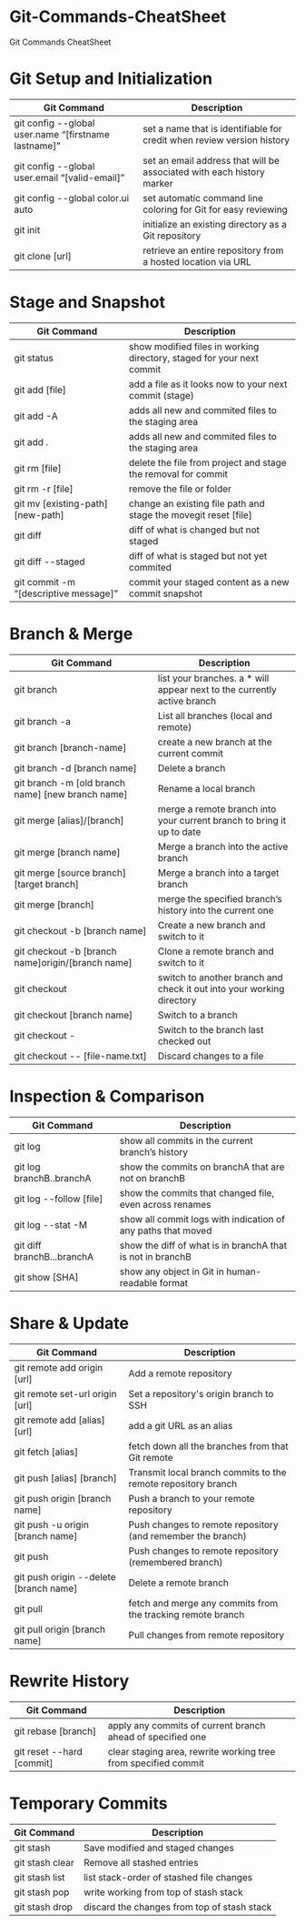 # Git-Commands-CheatSheet
Git Commands CheatSheet


# Git Setup and Initialization
Git Command | Description
----------- | -----------
git config --global user.name “[firstname lastname]” | set a name that is identifiable for credit when review version history
git config --global user.email “[valid-email]” | set an email address that will be associated with each history marker
git config --global color.ui auto | set automatic command line coloring for Git for easy reviewing
git init | initialize an existing directory as a Git repository
git clone [url] | retrieve an entire repository from a hosted location via URL


# Stage and Snapshot
Git Command | Description
----------- | -----------
git status | show modified files in working directory, staged for your next commit
git add [file] | add a file as it looks now to your next commit (stage)
git add -A | adds all new and commited files to the staging area
git add . | adds all new and commited files to the staging area 
git rm [file] | delete the file from project and stage the removal for commit
git rm -r [file] | remove the file or folder
git mv [existing-path] [new-path] | change an existing file path and stage the movegit reset [file] | unstage a file while retaining the changes in working directory
git diff | diff of what is changed but not staged
git diff --staged | diff of what is staged but not yet commited
git commit -m “[descriptive message]” | commit your staged content as a new commit snapshot


# Branch & Merge
Git Command | Description
----------- | -----------
git branch | list your branches. a * will appear next to the currently active branch
git branch -a | List all branches (local and remote)
git branch [branch-name] | create a new branch at the current commit
git branch -d [branch name] | Delete a branch
git branch -m [old branch name] [new branch name] | Rename a local branch
git merge [alias]/[branch] | merge a remote branch into your current branch to bring it up to date
git merge [branch name] | Merge a branch into the active branch
git merge [source branch] [target branch] | Merge a branch into a target branch
git merge [branch] | merge the specified branch’s history into the current one
git checkout -b [branch name] | Create a new branch and switch to it
git checkout -b [branch name]origin/[branch name] | Clone a remote branch and switch to it
git checkout | switch to another branch and check it out into your working directory
git checkout [branch name] | Switch to a branch
git checkout - | Switch to the branch last checked out
git checkout -- [file-name.txt] | Discard changes to a file


# Inspection & Comparison
Git Command | Description
----------- | -----------
git log | show all commits in the current branch’s history
git log branchB..branchA | show the commits on branchA that are not on branchB
git log --follow [file] | show the commits that changed file, even across renames
git log --stat -M | show all commit logs with indication of any paths that moved
git diff branchB...branchA | show the diff of what is in branchA that is not in branchB
git show [SHA] | show any object in Git in human-readable format


# Share & Update
Git Command | Description
----------- | -----------
git remote add origin [url] | Add a remote repository
git remote set-url origin [url] | Set a repository's origin branch to SSH
git remote add [alias] [url] | add a git URL as an alias
git fetch [alias] | fetch down all the branches from that Git remote
git push [alias] [branch] | Transmit local branch commits to the remote repository branch
git push origin [branch name] | Push a branch to your remote repository
git push -u origin [branch name] | Push changes to remote repository (and remember the branch)
git push | Push changes to remote repository (remembered branch)
git push origin --delete [branch name] | Delete a remote branch
git pull | fetch and merge any commits from the tracking remote branch
git pull origin [branch name] | Pull changes from remote repository


# Rewrite History
Git Command | Description
----------- | -----------
git rebase [branch] | apply any commits of current branch ahead of specified one
git reset --hard [commit] | clear staging area, rewrite working tree from specified commit


# Temporary Commits
Git Command | Description
----------- | -----------
git stash | Save modified and staged changes
git stash clear | Remove all stashed entries
git stash list | list stack-order of stashed file changes
git stash pop | write working from top of stash stack
git stash drop | discard the changes from top of stash stack









